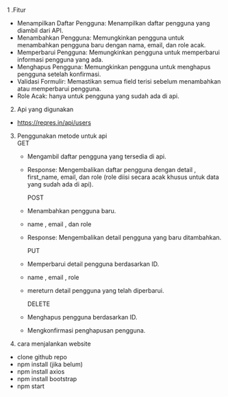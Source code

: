 1 .Fitur

- Menampilkan Daftar Pengguna: Menampilkan daftar pengguna yang diambil dari API.
- Menambahkan Pengguna: Memungkinkan pengguna untuk menambahkan pengguna baru dengan nama, email, dan role acak.
- Memperbarui Pengguna: Memungkinkan pengguna untuk memperbarui informasi pengguna yang ada.
- Menghapus Pengguna: Memungkinkan pengguna untuk menghapus pengguna setelah konfirmasi.
- Validasi Formulir: Memastikan semua field terisi sebelum menambahkan atau memperbarui pengguna.
- Role Acak: hanya untuk pengguna yang sudah ada di api.

2. Api yang digunakan
  
- https://reqres.in/api/users

3. Penggunakan metode untuk api     
     GET 
   - Mengambil daftar pengguna yang tersedia di api.
   - Response: Mengembalikan daftar pengguna dengan detail , first_name, email, dan role (role diisi secara acak khusus untuk data yang sudah ada di api).

     POST 
   - Menambahkan pengguna baru.
   - name , email , dan role
   - Response: Mengembalikan detail pengguna yang baru ditambahkan.

     PUT 
   - Memperbarui detail pengguna berdasarkan ID.
   - name , email , role
   - mereturn detail pengguna yang telah diperbarui.

     DELETE 
   - Menghapus pengguna berdasarkan ID.
   - Mengkonfirmasi penghapusan pengguna.

4. cara menjalankan website
 
 - clone github repo
 - npm install (jika belum)
 - npm install axios
 - npm install bootstrap
 - npm start

